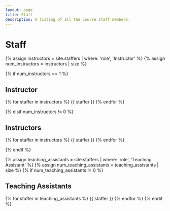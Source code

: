 ```yaml
---
layout: page
title: Staff
description: A listing of all the course staff members.
---
```


# Staff

{% assign instructors = site.staffers | where: 'role', 'Instructor' %}
{% assign num_instructors = instructors | size %}

{% if num_instructors == 1 %}

## Instructor

{% for staffer in instructors %}
{{ staffer }}
{% endfor %}

{% elsif num_instructors != 0 %}

## Instructors

{% for staffer in instructors %}
{{ staffer }}
{% endfor %}

{% endif %}

{% assign teaching_assistants = site.staffers | where: 'role', 'Teaching Assistant' %}
{% assign num_teaching_assistants = teaching_assistants | size %}
{% if num_teaching_assistants != 0 %}

## Teaching Assistants

{% for staffer in teaching_assistants %}
{{ staffer }}
{% endfor %}
{% endif %}
